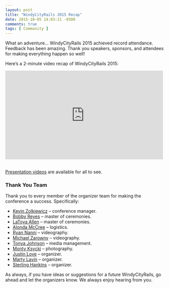 ```yaml
---
layout: post
title: "WindyCityRails 2015 Recap"
date: 2015-10-05 14:03:11 -0500
comments: true
tags: [ Community ]
---
```

What an adventure… WindyCityRails 2015 achieved record attendance. Feedback has been amazing. Thank you speakers, sponsors, and attendees for making everything happen so well!

Here’s a 2-minute video recap of WindyCityRails 2015:

<div class="video-container">
<iframe name="wcr2015-recap" src="https://player.vimeo.com/video/141427471?color=f00004&title=0&byline=0&portrait=0" width="500" height="281" frameborder="0" webkitallowfullscreen mozallowfullscreen allowfullscreen></iframe>
</div>

&nbsp;<br/>
[Presentation videos](https://www.windycityrails.org/videos/2015/) are available for all to see.

<!--more--> 

### Thank You Team

Thank you to every member of the organizer team for making the conference a success. Specifically:

* [Kevin Zolkiewicz](https://www.windycityrails.org/videos/2015/) – conference manager.
* [Bobby Reyes](http://twitter.com/bobbyreys) – master of ceremonies.
* [LaToya Allen](http://twitter.com/hashtaglatoya) – master of ceremonies.
* [Alonda McCree](http://twitter.com/themccreefiles) – logistics.
* [Ryan Nanni](http://ryannanni.com) – videography.
* [Michael Zarowny](https://www.linkedin.com/pub/michael-zarowny/ba/52a/28a) – videography.
* [Tonya Johnson](http://twitter.com/tonyaljohnson_) – media management.
* [Monty Ksycki](https://picasaweb.google.com/117859044250341793876) – photography.
* [Justin Love](http://twitter.com/wondible) – organizer.
* [Marty Lavin](http://www.meetup.com/ChicagoRuby/members/1345203/) – organizer.
* [Sterling Hankins](http://www.meetup.com/ChicagoRuby/members/25308002/) – organizer.

As always, if you have ideas or suggestions for a future WindyCityRails, go ahead and let the organizers know. We always enjoy hearing from you.
